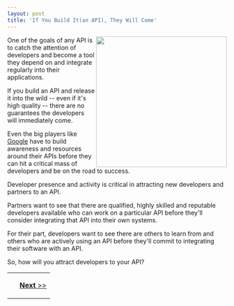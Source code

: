 ```yaml
---
layout: post
title: 'If You Build It(an API), They Will Come'
---
```

<img src="http://kinlane-productions.s3.amazonaws.com/api-evangelist/api-tag-cloud.jpg" alt="" width="300" align="right" />One of the goals of any API is to catch the attention of developers and become a tool they depend on and integrate regularly into their applications.<p></p>
If you build an API and release it into the wild -- even if it's high quality -- there are no guarantees the developers will immediately come.<p></p>
Even the big players like <a href="http://www.kinlane.com/category/google/">Google</a> have to build awareness and resources around their APIs before they can hit a critical mass of developers and be on the road to success.<p></p>
Developer presence and activity is critical in attracting new developers and partners to an API.<p></p>
Partners want to see that there are qualified, highly skilled and reputable developers available who can work on a particular API before they'll consider integrating that API into their own systems.<p></p>
For their part, developers want to see there are others to learn from and others who are actively using an API before they'll commit to integrating their software with an API.<p></p>
So, how will you attract developers to your API?
<table cellspacing="5" cellpadding="5" width="100%">
<tbody>
<tr>
<td>
<p style="text-align: right;">&nbsp;
</td>
<td>
<p style="text-align: right;"><a title="Provide High Quality, Professional API Developers with Elance" href="http://www.kinlane.com/2011/02/provide-high-quality-professional-api-developers-with-elance/"><strong>Next</strong> &gt;&gt;</a>
</td>
</tr>
</tbody>
</table>
